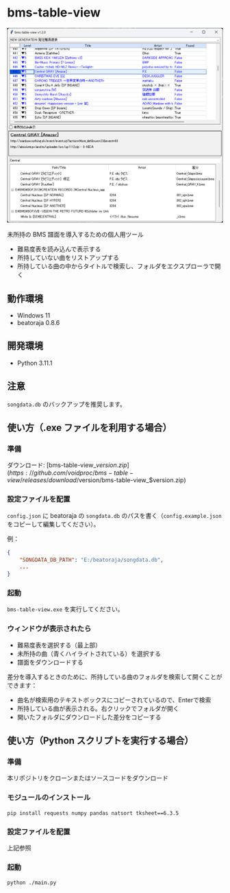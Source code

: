 # bms-table-view

![screenshot](image/screenshot_v1.2.0.png)

未所持の BMS 譜面を導入するための個人用ツール

- 難易度表を読み込んで表示する
- 所持していない曲をリストアップする
- 所持している曲の中からタイトルで検索し、フォルダをエクスプローラで開く

## 動作環境

- Windows 11
- beatoraja 0.8.6

## 開発環境

- Python 3.11.1

## 注意

`songdata.db` のバックアップを推奨します。

## 使い方（.exe ファイルを利用する場合）

### 準備
ダウンロード: [bms-table-view_$version.zip](https://github.com/voidproc/bms-table-view/releases/download/$version/bms-table-view_$version.zip)

### 設定ファイルを配置

`config.json` に beatoraja の `songdata.db` のパスを書く（`config.example.json` をコピーして編集してください）。

例：
```json
{
    "SONGDATA_DB_PATH": "E:/beatoraja/songdata.db",
    ...
}
```

### 起動
`bms-table-view.exe` を実行してください。

### ウィンドウが表示されたら

- 難易度表を選択する（最上部）
- 未所持の曲（青くハイライトされている）を選択する
- 譜面をダウンロードする

差分を導入するときのために、所持している曲のフォルダを検索して開くことができます：
- 曲名が検索用のテキストボックスにコピーされているので、Enterで検索
- 所持している曲が表示される。右クリックでフォルダが開く
- 開いたフォルダにダウンロードした差分をコピーする


## 使い方（Python スクリプトを実行する場合）

### 準備
本リポジトリをクローンまたはソースコードをダウンロード

### モジュールのインストール

```
pip install requests numpy pandas natsort tksheet==6.3.5
```

### 設定ファイルを配置
上記参照

### 起動

```
python ./main.py
```
